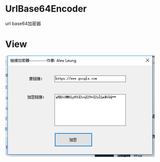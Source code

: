 # UrlBase64Encoder
url base64加密器

# View
![image](https://github.com/a2824256/UrlBase64Encoder/blob/master/%E8%BF%90%E8%A1%8C%E7%95%8C%E9%9D%A2.png)
